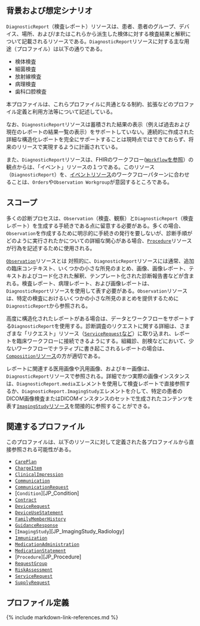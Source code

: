 ## 背景および想定シナリオ

`DiagnosticReport`（検査レポート）リソースは、患者、患者のグループ、デバイス、場所、および/またはこれらから派生した検体に対する検査結果と解釈について記載されるリソースである。`DiagnosticReport`リソースに対する主な用途（プロファイル）は以下の通りである。

- 検体検査
- 細菌検査
- 放射線検査
- 病理検査
- 歯科口腔検査

本プロファイルは、これらプロファイルに共通となる制約、拡張などのプロファイル定義と利用方法等について記述している。

なお、`DiagnosticReport`リソースは蓄積された結果の表示（例えば過去および現在のレポートの結果一覧の表示）をサポートしていない。連続的に作成された詳細な構造化レポートを完全にサポートすることは現時点ではできておらず、将来のリリースで実現するように計画されている。

また、`DiagnosticReport`リソースは、FHIRのワークフロー([`Workflow`を参照](http://www.hl7.org/fhir/workflow.html)）の観点からは、「イベント」リソースの１つである。このリソース（`DiagnosticReport`）を、[イベントリソース](http://www.hl7.org/fhir/workflow.html#event)のワークフローパターンに合わせることは、`Orders`や`Observation Workgroup`が意図するところである。

## スコープ
多くの診断プロセスは、`Observation`（検査、観察）と`DiagnosticReport`（検査レポート）を生成する手続きである点に留意する必要がある。多くの場合、`Observation`を作成するために明示的に手続きの発行を要しないが、診断手順がどのように実行されたかについての詳細な関心がある場合、[`Procedure`](http://www.hl7.org/fhir/procedure.html)リソースが行為を記述するために使用される。

[`Observation`](http://www.hl7.org/fhir/observation.html)リソースとは 対照的に、`DiagnosticReport`リソースには通常、追加の臨床コンテキスト、いくつかの小さな所見のまとめ、画像、画像レポート、テキストおよびコード化された解釈、テンプレート化された診断報告書などが含まれる。検査レポート、病理レポート、および画像レポートは、`DiagnosticReport`リソースを使用して表す必要がある。`Observation`リソースは、特定の検査におけるいくつかの小さな所見のまとめを提供するために`DiagnosticReport`から参照される。

高度に構造化されたレポートがある場合は、データとワークフローをサポートする`DiagnosticReport`を使用する。診断調査のリクエストに関する詳細は、さまざまな「リクエスト」リソース（[`ServiceRequest`など](http://www.hl7.org/fhir/servicerequest.html)）に取り込まれ、レポートを臨床ワークフローに接続できるようにする。組織診、剖検などにおいて、少ないワークフローでナラティブに書き起こされるレポートの場合は、[`Composition`リソース](http://www.hl7.org/fhir/composition.html)の方が適切である。

レポートに関連する医用画像や汎用画像、およびキー画像は、`DiagnosticReport`リソースで参照される。詳細でかつ実際の画像インスタンスは、`DiagnosticReport.media`エレメントを使用して検査レポートで直接参照するか、`DiagnosticReport.ImagingStudy`エレメントを介して、特定の患者のDICOM画像検査またはDICOMインスタンスのセットで生成されたコンテンツを表す[`ImagingStudy`リソース](http://www.hl7.org/fhir/imagingstudy.html)を間接的に参照することができる。


## 関連するプロファイル
このプロファイルは、以下のリソースに対して定義された各プロファイルから直接参照される可能性がある。

- [`CarePlan`](https://www.hl7.org/fhir/careplan.html)
- [`ChargeItem`](https://www.hl7.org/fhir/chargeitem.html)
- [`ClinicalImpression`](https://www.hl7.org/fhir/clinicalimpression.html)
- [`Communication`](https://www.hl7.org/fhir/communication.html)
- [`CommunicationRequest`](https://www.hl7.org/fhir/communicationrequest.html)
- [`Condition`][JP_Condition]
- [`Contract`](https://www.hl7.org/fhir/contract.html)
- [`DeviceRequest`](https://www.hl7.org/fhir/devicerequest.html)
- [`DeviceUseStatement`](https://www.hl7.org/fhir/deviceusestatement.html)
- [`FamilyMemberHistory`](https://www.hl7.org/fhir/familymemberhistory.html)
- [`GuidanceResponse`](https://www.hl7.org/fhir/guidanceresponse.html)
- [`ImagingStudy`][JP_ImagingStudy_Radiology]
- [`Immunization`](https://www.hl7.org/fhir/immunization.html)
- [`MedicationAdministration`](https://www.hl7.org/fhir/medicationadministration.html)
- [`MedicationStatement`](https://www.hl7.org/fhir/medicationstatement.html)
- [`Procedure`][JP_Procedure]
- [`RequestGroup`](https://www.hl7.org/fhir/requestgroup.html)
- [`RiskAssessment`](https://www.hl7.org/fhir/riskassessment.html)
- [`ServiceRequest`](https://www.hl7.org/fhir/servicerequest.html)
- [`SupplyRequest`](https://www.hl7.org/fhir/supplyrequest.html)


## プロファイル定義

{% include markdown-link-references.md %}